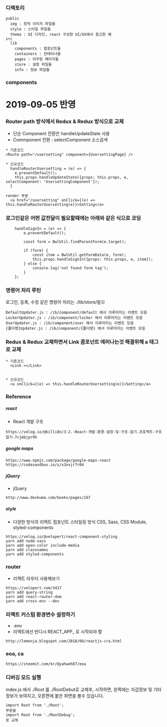 
### 디렉토리
~~~
public
  img : 정적 이미지 파일들
  style : 스타일 파일들
  thema : UI 디자인, react 구성한 UI/UX에서 참고한 예
src
  lib
    components : 컴포넌트들
    containers : 컨테이너들
    pages : 라우팅 페이지들
    store : 설정 파일들
    info : 정보 파일들
~~~

### components

# 2019-09-05 반영
### Router path 방식에서 Redux & Redux 방식으로 교체
* 단순 Component 전환은 handleUpdateState 사용
* Commponent 전환 : selectComponent 소스검색
~~~
* 기존코드
<Route path="/usersetting" component={UsersettingPage} />

* 신규코드
  handleRouterUsersetting = (e) => {
    e.preventDefault();
    this.props.handleUpdateState({props: this.props, e, selectComponent: 'UsersettingComponent'});
  }

render 부분
  <a href="/usersetting" onClick={(e) => this.handleRouterUsersetting(e)}>Setting</a>
~~~

### 로그인같은 어떤 값전달이 필요할때에는 아래와 같은 식으로 코딩
~~~
    handleSignIn = (e) => {
        e.preventDefault();

        const form = BwlUtil.findParentForm(e.target);

        if (form) {
            const item = BwlUtil.getFormData(e, form);
            this.props.handleSignIn({props: this.props, e, item});
        } else {
            console.log('not found form tag');
        }
    };
~~~

### 명령어 처리 루틴
로그인, 등록, 수정 같은 명령어 처리는 ./lib/store/밑으
~~~
DefaultUpdater.js : /ib/component/default 에서 이루어지는 이벤트 모음
LockerUpdater.js : /ib/component/locker 에서 이루어지는 이벤트 모음
UserUpdater.js : /ib/component/user 에서 이루어지는 이벤트 모음
{폴더명}Updater.js : /ib/component/{폴더명} 에서 이루어지는 이벤트 모음
~~~

### Redux & Redux 교체하면서 Link 콤포넌트 에러나는것 해결위해 a 태그로 교체
~~~
* 기존코드
  <Link ></Link>


* 신규코드
  <a onClick={(e) => this.handleRouterUsersetting(e)}>Setting</a>
~~~

### Reference

##### react
* React 개발 구조
~~~
https://velog.io/@killi8n/3-2.-React-개발-환경-설정-및-구조-잡기.프로젝트-구조잡기-7cjmbjpr9h
~~~

##### google maps
~~~
https://www.npmjs.com/package/google-maps-react
https://codesandbox.io/s/x3xxjr7r04
~~~

##### jQuery
* jQuery
~~~
http://www.devkuma.com/books/pages/167
~~~

##### style
* 다양한 방식의 리액트 컴포넌트 스타일링 방식 CSS, Sass, CSS Module, styled-components
~~~
https://velog.io/@velopert/react-component-styling
yarn add node-sass
yarn add open-color include-media 
yarn add classnames
yarn add styled-components
~~~

### router
* 리액트 라우터 사용해보기
~~~
https://velopert.com/3417
yarn add query-string
yarn add react-router-dom
yarn add cross-env --dev
~~~

### 리액트 커스텀 환경변수 설정하기
* .env
* 리액트에선 반디시 REACT_APP_  로 시작되야 함
~~~
http://lemonja.blogspot.com/2018/08/reactjs-cra.html
~~~

### eoa, ca
~~~
https://steemit.com/kr/@yahweh87/eoa
~~~

### 디버깅 모드 실행
index.js 에서 ./Root 를 ./RootDebut로 교체후, 시작하면,
왼쪽에는 지갑정보 및 기타 정보가 보여지고, 오른편에 붙은 화면을 볼수 있습니다.
~~~
import Root from './Root';
부분을
import Root from './RootDebug';
로 교체
~~~
